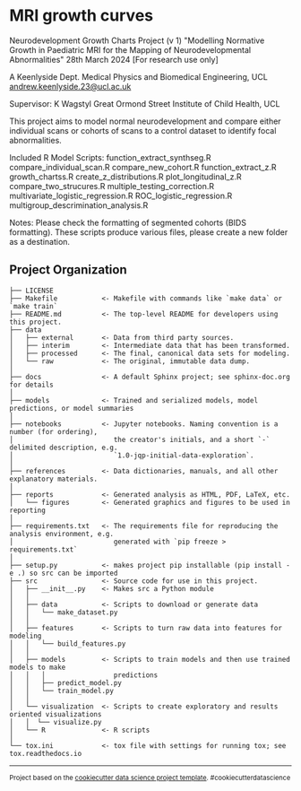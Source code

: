 MRI growth curves
==============================

Neurodevelopment Growth Charts Project (v 1)
"Modelling Normative Growth in Paediatric MRI for the Mapping of Neurodevelopmental Abnormalities"
28th March 2024
[For research use only]

A Keenlyside
Dept. Medical Physics and Biomedical Engineering, UCL 
andrew.keenlyside.23@ucl.ac.uk

Supervisor: K Wagstyl
Great Ormond Street Institute of Child Health, UCL 

This project aims to model normal neurodevelopment and compare either individual scans or 
cohorts of scans to a control dataset to identify focal abnormalities.

Included R Model Scripts:
function_extract_synthseg.R
compare_individual_scan.R
compare_new_cohort.R
function_extract_z.R
growth_chartss.R
create_z_distributions.R
plot_longitudinal_z.R
compare_two_strucures.R
multiple_testing_correction.R
multivariate_logistic_regression.R
ROC_logistic_regression.R
multigroup_descrimination_analysis.R 


Notes:
Please check the formatting of segmented cohorts (BIDS formatting).
These scripts produce various files, please create a new folder as a destination.

Project Organization
------------

    ├── LICENSE
    ├── Makefile           <- Makefile with commands like `make data` or `make train`
    ├── README.md          <- The top-level README for developers using this project.
    ├── data
    │   ├── external       <- Data from third party sources.
    │   ├── interim        <- Intermediate data that has been transformed.
    │   ├── processed      <- The final, canonical data sets for modeling.
    │   └── raw            <- The original, immutable data dump.
    │
    ├── docs               <- A default Sphinx project; see sphinx-doc.org for details
    │
    ├── models             <- Trained and serialized models, model predictions, or model summaries
    │
    ├── notebooks          <- Jupyter notebooks. Naming convention is a number (for ordering),
    │                         the creator's initials, and a short `-` delimited description, e.g.
    │                         `1.0-jqp-initial-data-exploration`.
    │
    ├── references         <- Data dictionaries, manuals, and all other explanatory materials.
    │
    ├── reports            <- Generated analysis as HTML, PDF, LaTeX, etc.
    │   └── figures        <- Generated graphics and figures to be used in reporting
    │
    ├── requirements.txt   <- The requirements file for reproducing the analysis environment, e.g.
    │                         generated with `pip freeze > requirements.txt`
    │
    ├── setup.py           <- makes project pip installable (pip install -e .) so src can be imported
    ├── src                <- Source code for use in this project.
    │   ├── __init__.py    <- Makes src a Python module
    │   │
    │   ├── data           <- Scripts to download or generate data
    │   │   └── make_dataset.py
    │   │
    │   ├── features       <- Scripts to turn raw data into features for modeling
    │   │   └── build_features.py
    │   │
    │   ├── models         <- Scripts to train models and then use trained models to make
    │   │   │                 predictions
    │   │   ├── predict_model.py
    │   │   └── train_model.py
    │   │
    │   └── visualization  <- Scripts to create exploratory and results oriented visualizations
    │   │  └── visualize.py
    │   └── R              <- R scripts
    │
    └── tox.ini            <- tox file with settings for running tox; see tox.readthedocs.io


--------

<p><small>Project based on the <a target="_blank" href="https://drivendata.github.io/cookiecutter-data-science/">cookiecutter data science project template</a>. #cookiecutterdatascience</small></p>
